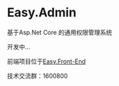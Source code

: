 # Easy.Admin
基于Asp.Net Core 的通用权限管理系统

开发中...

前端项目位于[Easy.Front-End](https://github.com/xxred/Easy.Front-End)

技术交流群：1600800
